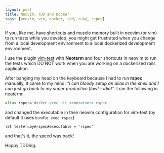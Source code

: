 ```yaml
---
layout: post
title: Neovim, TDD and Docker
tags: [neovim, vim, docker, tdd, ruby, rspec]
---
```


If you, like me, have shortcuts and muscle memory built in neovim (or vim) to
run tests while you develop, you might get frustrated when you change from a
local development environment to a local dockerized development environment.

I use the plugin [vim-test](https://github.com/janko-m/vim-test) with
**Neoterm** and four shortcuts in neovim to run the tests which DO NOT work when
you are working on a dockerized rails application. 

After banging my head on the keyboard because I had to run **rspec** manually,
it came to my mind: *"I can bloody setup an alias in the shell and I can just go
back to my super productive flow! - idiot"*. I ran the following in neoterm:

```sh
alias rspec='docker exec -it <container> rspec'
```

and changed the executable in then neovim configuration for vim-test (by default it
uses `bundle exec rspec`)

```vim
let test#ruby#rspec#executable = 'rspec'
```

and that's it, the speed was back!

Happy TDDing.
